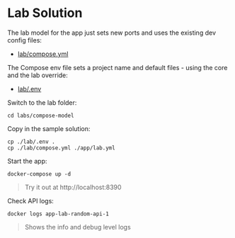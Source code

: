# Lab Solution

The lab model for the app just sets new ports and uses the existing dev config files:

- [lab/compose.yml](./lab/compose.yml)

The Compose env file sets a project name and default files - using the core and the lab override:

- [lab/.env](./lab/.env)

Switch to the lab folder:

```
cd labs/compose-model
```

Copy in the sample solution:

```
cp ./lab/.env .
cp ./lab/compose.yml ./app/lab.yml
```

Start the app:

```
docker-compose up -d
```

> Try it out at http://localhost:8390

Check API logs:

```
docker logs app-lab-random-api-1
```

> Shows the info and debug level logs